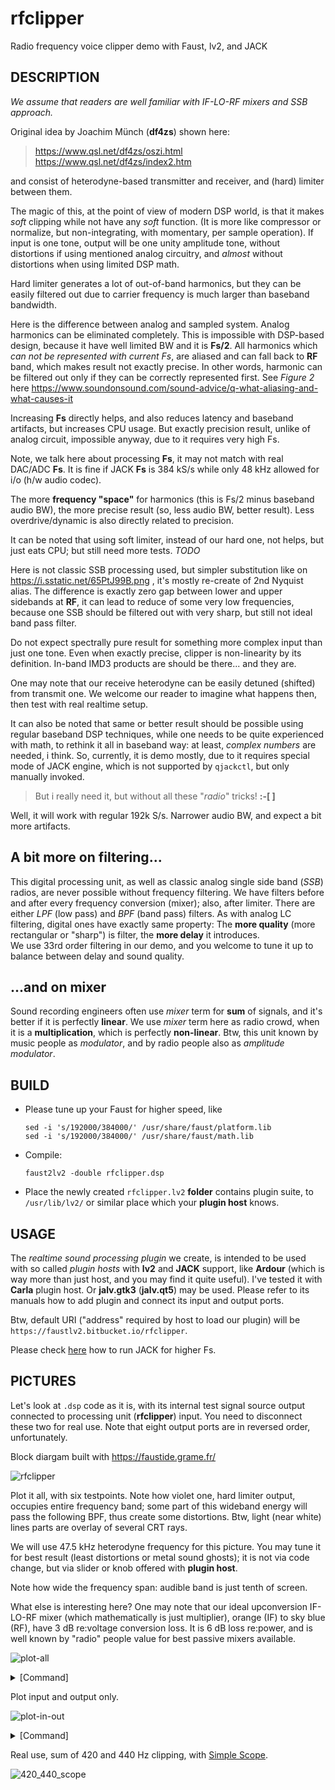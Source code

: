 # rfclipper
Radio frequency voice clipper demo with Faust, lv2, and JACK

DESCRIPTION
-----------
_We assume that readers are well familiar with IF-LO-RF mixers and SSB approach._

Original idea by Joachim Münch (**df4zs**) shown here:

> https://www.qsl.net/df4zs/oszi.html <br>
> https://www.qsl.net/df4zs/index2.htm

and consist of heterodyne-based transmitter and receiver, and (hard) limiter between them.

The magic of this, at the point of view of modern DSP world, is that it makes _soft_ clipping while not have any _soft_ function. (It is more like compressor or normalize, but non-integrating, with momentary, per sample operation). If input is one tone, output will be one unity amplitude tone, without distortions if using mentioned analog circuitry, and _almost_ without distortions when using limited DSP math.

Hard limiter generates a lot of out-of-band harmonics, but they can be easily filtered out due to carrier frequency is much larger than baseband bandwidth.

Here is the difference between analog and sampled system. Analog harmonics can be eliminated completely. This is impossible with DSP-based design, because it have well limited BW and it is **Fs/2**. All harmonics which _can not be represented with current Fs_, are aliased and can fall back to **RF** band, which makes result not exactly precise. In other words, harmonic
can be filtered out only if they can be correctly represented first. See _Figure 2_ here https://www.soundonsound.com/sound-advice/q-what-aliasing-and-what-causes-it

Increasing **Fs** directly helps, and also reduces latency and baseband artifacts, but increases CPU usage. But exactly precision result, unlike of analog circuit, impossible anyway, due to it requires very high Fs.

Note, we talk here about processing **Fs**, it may not match with real DAC/ADC **Fs**. It is fine if JACK **Fs** is 384 kS/s while only 48 kHz allowed for i/o (h/w audio codec).

The more **frequency "space"** for harmonics (this is Fs/2 minus baseband audio BW), the more precise result (so, less audio BW, better result). Less overdrive/dynamic is also directly related to precision. 

It can be noted that using soft limiter, instead of our hard one, not helps, but just eats CPU; but still need more tests. *TODO*

Here is not classic SSB processing used, but simpler substitution like on https://i.sstatic.net/65PtJ99B.png , it's mostly re-create of 2nd Nyquist alias. The difference is exactly zero gap between lower and upper sidebands at **RF**, it can lead to reduce of some very low frequencies, because one SSB should be filtered out with very sharp,
but still not ideal band pass filter.

Do not expect spectrally pure result for something more complex input than just one tone. Even when exactly precise, clipper is non-linearity by its definition. In-band IMD3 products are should be there... and they are.

One may note that our receive heterodyne can be easily detuned (shifted) from transmit one. We welcome our reader to imagine what happens then, then test with real realtime setup.

It can also be noted that same or better result should be possible using regular baseband DSP techniques, while one needs to be quite experienced with math, to rethink it all in baseband way: at least, _complex numbers_ are needed, i think. So, currently, it is demo mostly, due to it requires special mode of JACK engine, which is not supported by `qjackctl`, but only manually invoked.

> But i really need it, but without all these "_radio_" tricks! **:-[ ]**

Well, it will work with regular 192k S/s. Narrower audio BW, and expect a bit more artifacts.

A bit more on filtering...
--------------------------

This digital processing unit, as well as classic analog single side band (_SSB_) radios, are never possible without frequency filtering. We have filters before and after every frequency conversion (mixer); also, after limiter. There are either _LPF_ (low pass) and _BPF_ (band pass) filters. As with analog LC filtering, digital ones have exactly same property: The **more quality** (more rectangular or "sharp") is filter, the **more delay** it introduces. <br>
We use 33rd order filtering in our demo, and you welcome to tune it up to balance between delay and sound quality.

...and on mixer
---------------

Sound recording engineers often use _mixer_ term for **sum** of signals, and it's better if it is perfectly **linear**. We use _mixer_ term here as radio crowd, when it is a **multiplication**, which is perfectly **non-linear**. Btw, this unit known by music people as _modulator_, and by radio people also as _amplitude modulator_.

BUILD
-----
* Please tune up your Faust for higher speed, like

      sed -i 's/192000/384000/' /usr/share/faust/platform.lib
      sed -i 's/192000/384000/' /usr/share/faust/math.lib 
  
* Compile:

      faust2lv2 -double rfclipper.dsp
  
* Place the newly created `rfclipper.lv2` **folder** contains plugin suite, to `/usr/lib/lv2/` or similar place which your **plugin host** knows.
  
USAGE
-----
The _realtime sound processing plugin_ we create, is intended to be used with so called _plugin hosts_ with **lv2** and **JACK** support, like **Ardour** (which is way more than just host, and you may find it quite useful). I've tested it with **Carla** plugin host. Or **jalv.gtk3** (**jalv.qt5**) may be used. Please refer to its manuals how to add plugin and connect its input and output ports. 

Btw, default URI ("address" required by host to load our plugin) will be `https://faustlv2.bitbucket.io/rfclipper`.

Please check [here](https://github.com/twonoise/jasmine-sa/?tab=readme-ov-file#above-192-kss) how to run JACK for higher Fs.

PICTURES
--------
Let's look at `.dsp` code as it is, with its internal test signal source output connected to processing unit (**rfclipper**) input. You need to disconnect these two for real use. Note that eight output ports are in reversed order, unfortunately.

Block diargam built with https://faustide.grame.fr/ 

![rfclipper](https://github.com/user-attachments/assets/16f28c23-0388-4a30-b2b1-5055b6dfc576)

Plot it all, with six testpoints. Note how violet one, hard limiter output, occupies entire frequency band; some part of this wideband energy will pass the following BPF, thus create some distortions. Btw, light (near white) lines parts are overlay of several CRT rays.

We will use 47.5 kHz heterodyne frequency for this picture. You may tune it for best result (least distortions or metal sound ghosts); it is not via code change, but via slider or knob offered with **plugin host**.

Note how wide the frequency span: audible band is just tenth of screen.

What else is interesting here? One may note that our ideal upconversion IF-LO-RF mixer (which mathematically is just multiplier), orange (IF) to sky blue (RF), have 3 dB re:voltage conversion loss. It is 6 dB loss re:power, and is well known by "radio" people value for best passive mixers available.

![plot-all](https://github.com/user-attachments/assets/b6a5c5b3-bd96-4283-9687-64532751188f)
<details> 
 <summary>[Command]</summary>
      
      jasmine-sa -O -M 4 -d -110,10,12,64 -h 0,192000,20,64 RFClipper:out7 RFClipper:out6 RFClipper:out5 RFClipper:out4 RFClipper:out3 RFClipper:out2 RFClipper:out1 RFClipper:out0
      
</details>

Plot input and output only.

![plot-in-out](https://github.com/user-attachments/assets/26f39892-690e-4334-90ea-9269c2da785e)
<details> 
 <summary>[Command]</summary>
      
      jasmine-sa -O -M 4 -d -40,10,5,64 -h 0,24000,20,64 RFClipper:out7 RFClipper:out0
      
</details>

Real use, sum of 420 and 440 Hz clipping, with [Simple Scope](http://gareus.org/oss/lv2/sisco#Stereo).

![420_440_scope](https://github.com/user-attachments/assets/9463303c-1a40-4015-8564-a4e73e9c8158)










